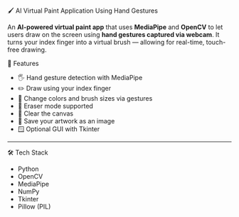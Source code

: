 🖌️ AI Virtual Paint Application Using Hand Gestures

An **AI-powered virtual paint app** that uses **MediaPipe** and **OpenCV** to let users draw on the screen using **hand gestures captured via webcam**. It turns your index finger into a virtual brush — allowing for real-time, touch-free drawing.

🚀 Features

- 🖐️ Hand gesture detection with MediaPipe
- ✏️ Draw using your index finger
- 🎨 Change colors and brush sizes via gestures
- 🧽 Eraser mode supported
- 🧼 Clear the canvas
- 💾 Save your artwork as an image
- 🪟 Optional GUI with Tkinter

---
 🛠️ Tech Stack

- Python
- OpenCV
- MediaPipe
- NumPy
- Tkinter
- Pillow (PIL)
